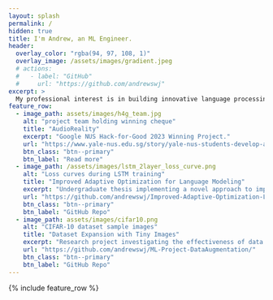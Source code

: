 ```yaml
---
layout: splash
permalink: /
hidden: true
title: I'm Andrew, an ML Engineer.
header:
  overlay_color: "rgba(94, 97, 108, 1)" 
  overlay_image: /assets/images/gradient.jpeg
  # actions:
  #   - label: "GitHub"
  #     url: "https://github.com/andrewswj"
excerpt: >
  My professional interest is in building innovative language processing applications. I'm about to embark on a Masters' at Imperial College London to further my expertise in AI. <br /> Check out my featured work below. <br />
feature_row:
  - image_path: assets/images/h4g_team.jpg
    alt: "project team holding winning cheque" 
    title: "AudioReality"
    excerpt: "Google NUS Hack-for-Good 2023 Winning Project."
    url: "https://www.yale-nus.edu.sg/story/yale-nus-students-develop-audioreality-project-to-empower-blind-community/"
    btn_class: "btn--primary"
    btn_label: "Read more"
  - image_path: /assets/images/lstm_2layer_loss_curve.png
    alt: "Loss curves during LSTM training"
    title: "Improved Adaptive Optimization for Language Modeling"
    excerpt: "Undergraduate thesis implementing a novel approach to improve the AdaBelief optimization algorithm's performance for LSTM training."
    url: "https://github.com/andrewswj/Improved-Adaptive-Optimization-Language-Modeling"
    btn_class: "btn--primary"
    btn_label: "GitHub Repo" 
  - image_path: assets/images/cifar10.png
    alt: "CIFAR-10 dataset sample images"
    title: "Dataset Expansion with Tiny Images"
    excerpt: "Research project investigating the effectiveness of data augmentation in training different neural networks on 10% of the CIFAR-10 dataset."
    url: "https://github.com/andrewswj/ML-Project-DataAugmentation/"
    btn_class: "btn--primary"
    btn_label: "GitHub Repo"
---
```

{% include feature_row %}